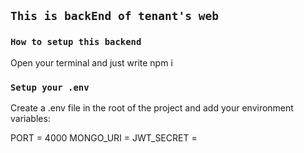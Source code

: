 ## `This is backEnd of tenant's web `

### `How to setup this backend `

Open your terminal and just write npm i

### `Setup your .env`

Create a .env file in the root of the project and add your environment variables:

PORT = 4000
MONGO_URI = <your-mongodb-uri>
JWT_SECRET = <your-jwt-secret>
